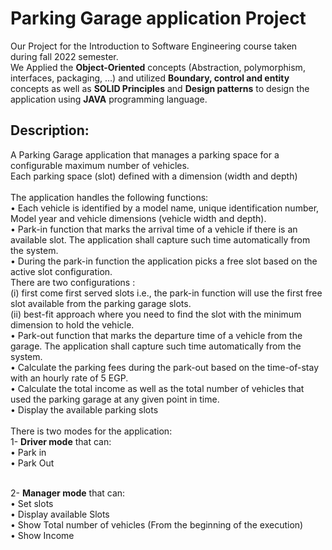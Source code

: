 # Parking Garage application Project

Our Project for the Introduction to Software Engineering course taken during fall 2022 semester.</br>
We Applied the <b>Object-Oriented</b> concepts (Abstraction, polymorphism, 
interfaces, packaging, …) and utilized <b>Boundary, control and entity</b> concepts as well as <b>SOLID 
Principles</b> and <b>Design patterns</b> to design the application using <b>JAVA</b> programming language.

<h2>Description: </h2>
A Parking Garage application that manages a parking space for a 
configurable maximum number of vehicles. </br>
Each parking space (slot) defined with a 
dimension (width and depth) </br></br>
The application handles the following functions:</br>
• Each vehicle is identified by a model name, unique identification number, Model 
year and vehicle dimensions (vehicle width and depth).</br>
• Park-in function that marks the arrival time of a vehicle if there is an available slot. The 
application shall capture such time automatically from the system.</br>
• During the park-in function the application picks a free slot based on the active slot 
configuration. </br>
There are two configurations : </br>
(i) first come first served slots i.e., the park-in 
function will use the first free slot available from the parking garage slots. </br>
(ii) best-fit approach where you need to find the slot with the minimum dimension to hold the vehicle.</br>
• Park-out function that marks the departure time of a vehicle from the garage. The 
application shall capture such time automatically from the system.</br>
• Calculate the parking fees during the park-out based on the time-of-stay with an hourly 
rate of 5 EGP.</br>
• Calculate the total income as well as the total number of vehicles that used the parking 
garage at any given point in time.</br>
• Display the available parking slots</br></br>
There is two modes for the application: </br>
1- <b>Driver mode</b> that can: </br>
• Park in</br>
• Park Out</br></br>

2- <b>Manager mode</b> that can: </br>
• Set slots</br>
• Display available Slots</br>
• Show Total number of vehicles (From the beginning of the execution)</br>
• Show Income</br></br>
